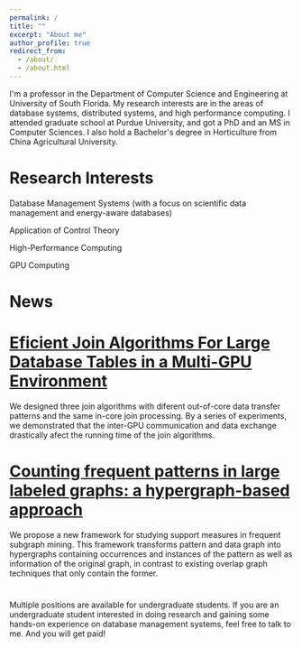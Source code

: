 ```yaml
---
permalink: /
title: ""
excerpt: "About me"
author_profile: true
redirect_from: 
  - /about/
  - /about.html
---
```


I'm a professor in the Department of Computer Science and Engineering at University of South Florida. My research interests are in the areas of database systems, distributed systems, and high performance computing. I attended graduate school at Purdue University, and got a PhD and an MS in Computer Sciences. I also hold a Bachelor's degree in Horticulture from China Agricultural University.

Research Interests
====

Database Management Systems (with a focus on scientific data management and energy-aware databases)

Application of Control Theory

High-Performance Computing

GPU Computing

News
====

# [Eficient Join Algorithms For Large Database Tables in a Multi-GPU Environment](/files/DrTuPaper1.pdf)
We designed three join algorithms with diferent out-of-core data transfer patterns and the same in-core join processing. By a series of experiments, we demonstrated that the inter-GPU communication and data exchange drastically afect the running time of the join algorithms.



# [Counting frequent patterns in large labeled graphs: a hypergraph-based approach](/files/DrTuPaper2.pdf)
We propose a new framework for studying support measures in frequent subgraph mining. This framework transforms pattern and data graph into hypergraphs containing occurrences and instances of the pattern as well as information of the original graph, in contrast to existing overlap graph techniques that only contain the former.


# 



Multiple positions are available for undergraduate students. If you are an undergraduate student interested in doing research and gaining some hands-on experience on database management systems, feel free to talk to me. And you will get paid!

